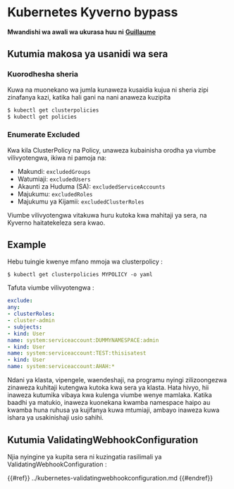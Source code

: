 # Kubernetes Kyverno bypass

**Mwandishi wa awali wa ukurasa huu ni** [**Guillaume**](https://www.linkedin.com/in/guillaume-chapela-ab4b9a196)

## Kutumia makosa ya usanidi wa sera

### Kuorodhesha sheria

Kuwa na muonekano wa jumla kunaweza kusaidia kujua ni sheria zipi zinafanya kazi, katika hali gani na nani anaweza kuzipita
```bash
$ kubectl get clusterpolicies
$ kubectl get policies
```
### Enumerate Excluded

Kwa kila ClusterPolicy na Policy, unaweza kubainisha orodha ya viumbe vilivyotengwa, ikiwa ni pamoja na:

- Makundi: `excludedGroups`
- Watumiaji: `excludedUsers`
- Akaunti za Huduma (SA): `excludedServiceAccounts`
- Majukumu: `excludedRoles`
- Majukumu ya Kijamii: `excludedClusterRoles`

Viumbe vilivyotengwa vitakuwa huru kutoka kwa mahitaji ya sera, na Kyverno haitatekeleza sera kwao.

## Example&#x20;

Hebu tuingie kwenye mfano mmoja wa clusterpolicy :&#x20;
```
$ kubectl get clusterpolicies MYPOLICY -o yaml
```
Tafuta viumbe vilivyotengwa :&#x20;
```yaml
exclude:
any:
- clusterRoles:
- cluster-admin
- subjects:
- kind: User
name: system:serviceaccount:DUMMYNAMESPACE:admin
- kind: User
name: system:serviceaccount:TEST:thisisatest
- kind: User
name: system:serviceaccount:AHAH:*
```
Ndani ya klasta, vipengele, waendeshaji, na programu nyingi zilizoongezwa zinaweza kuhitaji kutengwa kutoka kwa sera ya klasta. Hata hivyo, hii inaweza kutumika vibaya kwa kulenga viumbe wenye mamlaka. Katika baadhi ya matukio, inaweza kuonekana kwamba namespace haipo au kwamba huna ruhusa ya kujifanya kuwa mtumiaji, ambayo inaweza kuwa ishara ya usakinishaji usio sahihi.

## Kutumia ValidatingWebhookConfiguration

Njia nyingine ya kupita sera ni kuzingatia rasilimali ya ValidatingWebhookConfiguration :&#x20;

{{#ref}}
../kubernetes-validatingwebhookconfiguration.md
{{#endref}}
